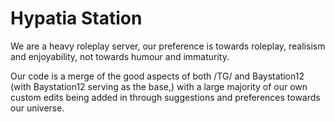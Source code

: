 Hypatia Station
==============

We are a heavy roleplay server, our preference is towards roleplay,
realisism and enjoyability, not towards humour and immaturity.

Our code is a merge of the good aspects of both /TG/ and Baystation12 (with Baystation12 serving as the base,)
with a large majority of our own custom edits being added in through suggestions and preferences towards our universe.

